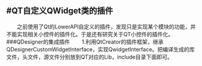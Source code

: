 #QT自定义QWidget类的插件
---
&emsp;&emsp;之前使用了Qt的LowerAPI自定义的插件，发现只是实现某个模块的功能，并不能实现相关小控件的插件化。于是还有研究关于QT小控件的插件化。
###QDesigner的集成插件
&emsp;&emsp;1.利用QtCreator的插件框架，继承QDesignerCustomWidgetInterface，实现QwidgetInterface。把编译生成的库文件，头文件，源文件分别放到QT对应的Lib，include目录下面即可。
